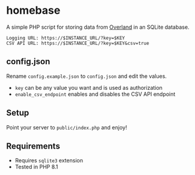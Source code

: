 # homebase
A simple PHP script for storing data from [Overland](https://overland.p3k.app/) in an SQLite database.

```
Logging URL: https://$INSTANCE_URL/?key=$KEY
CSV API URL: https://$INSTANCE_URL/?key=$KEY&csv=true
```
## config.json
Rename `config.example.json` to `config.json` and edit the values.

- `key` can be any value you want and is used as authorization
- `enable_csv_endpoint` enables and disables the CSV API endpoint

## Setup
Point your server to `public/index.php` and enjoy!

## Requirements
- Requires `sqlite3` extension
- Tested in PHP 8.1
